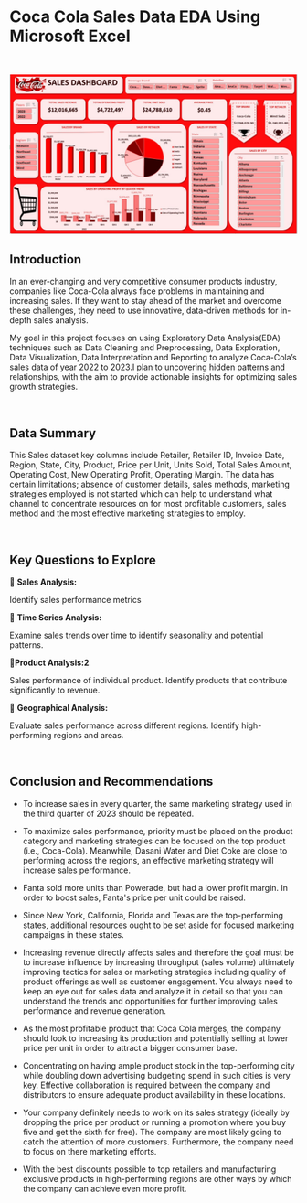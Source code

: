 # Coca Cola Sales Data EDA Using Microsoft Excel
&nbsp;
  
![Coca_cola_Sales_Dashboard](CocaColashot.jpg)

## Introduction
In an ever-changing and very competitive consumer products industry, companies like Coca-Cola always face problems in maintaining and increasing sales. If they want to stay ahead of the market and overcome these challenges, they need to use innovative, data-driven methods for in-depth sales analysis.

My goal in this project focuses on using Exploratory Data Analysis(EDA) techniques such as Data Cleaning and Preprocessing, Data Exploration, Data Visualization, Data Interpretation and Reporting to analyze Coca-Cola’s sales data of year 2022 to 2023.I plan to uncovering hidden patterns and 
relationships, with the aim to provide actionable insights for optimizing sales growth strategies. 
&nbsp;
  
   &nbsp;
   
## Data Summary
This Sales dataset key columns include Retailer, Retailer ID, Invoice Date, Region, State, City, Product, Price per Unit, Units Sold, Total Sales Amount, Operating Cost, New Operating Profit, Operating Margin. The data has certain limitations; absence of customer details, sales methods, marketing strategies employed is not started which can help to understand what channel to concentrate resources on for most profitable customers, sales method and the most effective marketing strategies to employ.
&nbsp;
  
   &nbsp;
   
## Key Questions to Explore

📍 **Sales Analysis:**

Identify sales performance metrics


📍 **Time Series Analysis:**

Examine sales trends over time to identify seasonality and potential patterns.


📍**Product Analysis:2**

Sales performance of individual product.
Identify products that contribute significantly to revenue.


📍 **Geographical Analysis:**

Evaluate sales performance across different regions.
Identify high-performing regions and areas.
   &nbsp;
  
   &nbsp;

## Conclusion and Recommendations


* To increase sales in every quarter, the same marketing strategy used in the third quarter of 2023 should be repeated.

* To maximize sales performance, priority must be placed on the product category and marketing strategies can be focused on the top product (i.e., Coca-Cola). Meanwhile, Dasani Water and Diet Coke are close to performing across the regions, an effective marketing strategy will increase sales performance.

* Fanta sold more units than Powerade, but had a lower profit margin. In order to boost sales, Fanta's price per unit could be raised.

* Since New York, California, Florida and Texas are the top-performing states, additional resources ought to be set aside for focused marketing campaigns in these states.

* Increasing revenue directly affects sales and therefore the goal must be to increase influence by increasing throughput (sales volume) ultimately improving tactics for sales or marketing strategies including quality of product offerings as well as customer engagement. You always need to keep an eye out for sales data and analyze it in detail so that you can understand the trends and opportunities for further improving sales performance and revenue generation.

* As the most profitable product that Coca Cola merges, the company should look to increasing its production and potentially selling at lower price per unit in order to attract a bigger consumer base.

* Concentrating on having ample product stock in the top-performing city while doubling down advertising budgeting spend in such cities is very key. Effective collaboration is required between the company and distributors to ensure adequate product availability in these locations.

* Your company definitely needs to work on its sales strategy (ideally by dropping the price per product or running a promotion where you buy five and get the sixth for free). The company are most likely going to catch the attention of more customers. Furthermore, the company need to focus on there marketing efforts.

* With the best discounts possible to top retailers and manufacturing exclusive products in high-performing regions are other ways by which the company can achieve even more profit.
